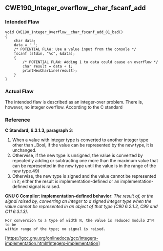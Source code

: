 ## CWE190_Integer_overflow__char_fscanf_add

### Intended Flaw
```
void CWE190_Integer_Overflow__char_fscanf_add_01_bad()
{
    char data;
    data = ' ';
    /* POTENTIAL FLAW: Use a value input from the console */
    fscanf (stdin, "%c", &data);
    {
        /* POTENTIAL FLAW: Adding 1 to data could cause an overflow */
        char result = data + 1;
        printHexCharLine(result);
    }
}
```

### Actual Flaw

The intended flaw is described as an integer-over problem. There is,
however, no integer overflow. According to the C standard



### Reference

**C Standard, 6.3.1.3, paragraph 3**:

1. When a value with integer type is converted to another integer type other than _Bool,
   if the value can be represented by the new type, it is unchanged.
2. Otherwise, if the new type is unsigned, the value is converted by repeatedly adding
   or subtracting one more than the maximum value that can be represented in the new
   type until the value is in the range of the new type.49)
3. Otherwise, the new type is signed and the value cannot be represented in it; either
   the result is implementation-defined or an implementation-defined signal is raised.



**GNU C Compiler: implementation-defined behavior**:
*The result of, or the signal raised by, converting an integer to a signed integer type when the value cannot be represented in an object of that type (C90 6.2.1.2, C99 and C11 6.3.1.3).*
```
For conversion to a type of width N, the value is reduced modulo 2^N to be
within range of the type; no signal is raised.
```
[https://gcc.gnu.org/onlinedocs/gcc/Integers-implementation.html#Integers-implementation]
